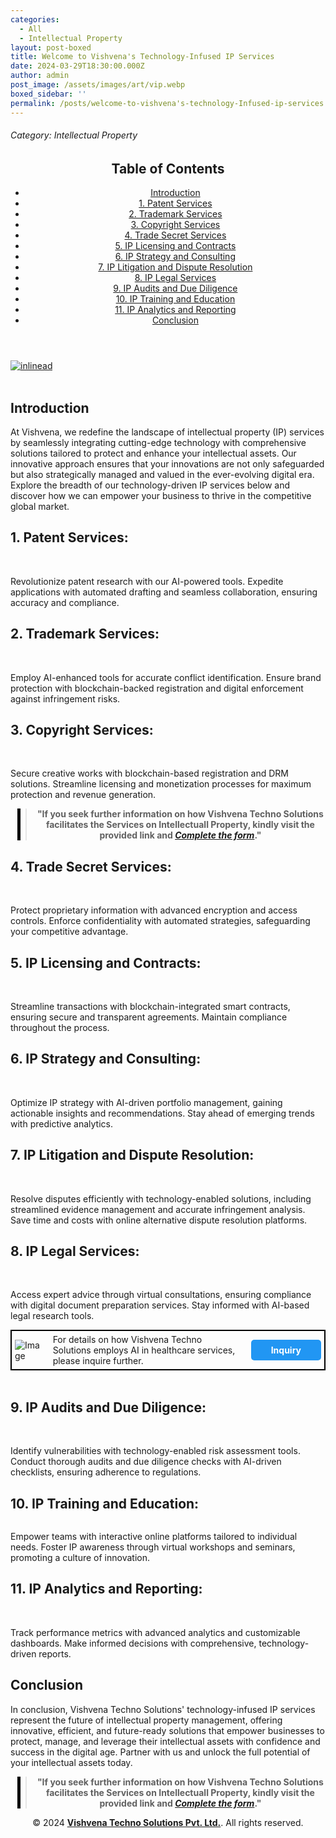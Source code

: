 ```yaml
---
categories:
  - All
  - Intellectual Property
layout: post-boxed
title: Welcome to Vishvena's Technology-Infused IP Services
date: 2024-03-29T18:30:00.000Z
author: admin
post_image: /assets/images/art/vip.webp
boxed_sidebar: ''
permalink: /posts/welcome-to-vishvena's-technology-Infused-ip-services
---
```


###### Category: Intellectual Property

<html lang="en">
<head>
    <meta charset="UTF-8">
    <meta name="viewport" content="width=device-width, initial-scale=1.0">
    <title><h1>Welcome to Vishvena's Technology-Infused IP Services</h1></title>
    <meta name="description" content="Discover Vishvena's cutting-edge IP services integrating technology for comprehensive protection, management, and valuation of intellectual assets in the digital era.">
</head>
<body>
   <header>
	<h2>Table of Contents</h2>
       <nav>
			<ul>
				<li><a href="#introduction">Introduction</a></li>
				<li><a href="#1">1. Patent Services</a></li>
				<li><a href="#2">2. Trademark Services</a></li>
				<li><a href="#3">3. Copyright Services</a></li>
				<li><a href="#4">4. Trade Secret Services</a></li>	
				<li><a href="#5">5. IP Licensing and Contracts</a></li>	
				<li><a href="#6">6. IP Strategy and Consulting</a></li>
				<li><a href="#7">7. IP Litigation and Dispute Resolution</a></li>
				<li><a href="#8">8. IP Legal Services</a></li>
				<li><a href="#9">9. IP Audits and Due Diligence</a></li>
				<li><a href="#10">10. IP Training and Education</a></li>
				<li><a href="#11">11. IP Analytics and Reporting</a></li>
				<li><a href="#conclusion">Conclusion</a></li>
		</ul>
	</nav>
</header>

<a href="/contact">
  <img src="/assets/images/art/inlinead2.webp" alt="inlinead" style="max-width:100%; height:auto;">
</a>
<br><br>

<article>
    <section id="introduction">
        <h2>Introduction</h2>
        <p>At Vishvena, we redefine the landscape of intellectual property (IP) services by seamlessly integrating cutting-edge technology with comprehensive solutions tailored to protect and enhance your intellectual assets. Our innovative approach ensures that your innovations are not only safeguarded but also strategically managed and valued in the ever-evolving digital era. Explore the breadth of our technology-driven IP services below and discover how we can empower your business to thrive in the competitive global market.</p>

</section>

<section id="1">
	<h2>1. Patent Services:</h2>

<img src="/assets/images/art/vip1.webp" alt="" style="max-width:100%; height:auto;"><br><br>

<p>Revolutionize patent research with our AI-powered tools. Expedite applications with automated drafting and seamless collaboration, ensuring accuracy and compliance.</p>

</section>

<section id="2">
	<h2>2. Trademark Services:</h2>

<img src="/assets/images/art/vip2.webp" alt="" style="max-width:100%; height:auto;"><br><br>

<p>Employ AI-enhanced tools for accurate conflict identification. Ensure brand protection with blockchain-backed registration and digital enforcement against infringement risks.</p>

</section>

<section id="3">
	<h2>3. Copyright Services:</h2>

<img src="/assets/images/art/vip3.webp" alt="" style="max-width:100%; height:auto;"><br><br>

<p>Secure creative works with blockchain-based registration and DRM solutions. Streamline licensing and monetization processes for maximum protection and revenue generation.</p>

</section>

<center><blockquote style="position:relative;">
<p><b style="font-size:1em;">"If you seek further information on how Vishvena Techno Solutions facilitates the Services on Intellectuall Property, kindly visit the provided link and <a href="/contact"><i>Complete the form</i></a>."</b></p>
<div style="position:absolute; top:0; bottom:0; left:-15px; border-left:5px solid black;"></div>
</blockquote></center>

<section id="4">
	<h2>4. Trade Secret Services:</h2>

<img src="/assets/images/art/vip4.webp" alt="" style="max-width:100%; height:auto;"><br><br>

<p>Protect proprietary information with advanced encryption and access controls. Enforce confidentiality with automated strategies, safeguarding your competitive advantage.</p>

</section>

<section id="5">
	<h2>5. IP Licensing and Contracts:</h2>

<img src="/assets/images/art/vip5.webp" alt="" style="max-width:100%; height:auto;"><br><br>

<p>Streamline transactions with blockchain-integrated smart contracts, ensuring secure and transparent agreements. Maintain compliance throughout the process.</p>

</section>

<section id="6">
	<h2>6. IP Strategy and Consulting:</h2>

<img src="/assets/images/art/vip6.webp" alt="" style="max-width:100%; height:auto;"><br><br>

<p>Optimize IP strategy with AI-driven portfolio management, gaining actionable insights and recommendations. Stay ahead of emerging trends with predictive analytics.</p>

</section>

<section id="7">
	<h2>7. IP Litigation and Dispute Resolution:</h2>

<img src="/assets/images/art/vip7.webp" alt="" style="max-width:100%; height:auto;"><br><br>

<p>Resolve disputes efficiently with technology-enabled solutions, including streamlined evidence management and accurate infringement analysis. Save time and costs with online alternative dispute resolution platforms.</p>

</section>

<section id="8">
	<h2>8. IP Legal Services:</h2>

<img src="/assets/images/art/vip8.webp" alt="" style="max-width:100%; height:auto;"><br><br>

<p>Access expert advice through virtual consultations, ensuring compliance with digital document preparation services. Stay informed with AI-based legal research tools.</p>

</section>

<div style="display: flex; align-items: center; border: 2px solid #000; padding: 5px;">
    <img src="/assets/images/art/testad.jpg" alt="Image" style="max-width: 100px; height: auto;">
    <p style="margin: 0 20px;">For details on how Vishvena Techno Solutions employs AI in healthcare services, please inquire further.</p>
    <a href="/contact" style="background-color: #2196F3; color: white; padding: 8px 32px; text-decoration: none; border-radius: 5px; font-weight: bold;">Inquiry</a>
</div>
<br>

<section id="9">
	<h2>9. IP Audits and Due Diligence:</h2>

<img src="/assets/images/art/vip9.webp" alt="" style="max-width:100%; height:auto;"><br><br>

<p>Identify vulnerabilities with technology-enabled risk assessment tools. Conduct thorough audits and due diligence checks with AI-driven checklists, ensuring adherence to regulations.</p>

</section>

<section id="10">
	<h2>10. IP Training and Education:</h2>

<img src="/assets/images/art/vip10.webp" alt="" style="max-width:100%; height:auto;"><br>

<p>Empower teams with interactive online platforms tailored to individual needs. Foster IP awareness through virtual workshops and seminars, promoting a culture of innovation.</p>

</section>

<section id="11">
	<h2>11. IP Analytics and Reporting:</h2>

<img src="/assets/images/art/vip11.webp" alt="" style="max-width:100%; height:auto;"><br><br>

<p>Track performance metrics with advanced analytics and customizable dashboards. Make informed decisions with comprehensive, technology-driven reports.</p>

</section>

<section id="#conclusion">
<h2>Conclusion</h2>

<p>In conclusion, Vishvena Techno Solutions' technology-infused IP services represent the future of intellectual property management, offering innovative, efficient, and future-ready solutions that empower businesses to protect, manage, and leverage their intellectual assets with confidence and success in the digital age. Partner with us and unlock the full potential of your intellectual assets today.</p>

</section>

</article>

<center><blockquote style="position:relative;">
<p><b style="font-size:1em;">"If you seek further information on how Vishvena Techno Solutions facilitates the Services on Intellectuall Property, kindly visit the provided link and <a href="/contact"><i>Complete the form</i></a>."</b></p>
<div style="position:absolute; top:0; bottom:0; left:-15px; border-left:5px solid black;"></div>
</blockquote></center>

<footer>
<center><p>&copy; 2024 <a href="https://vishvena.com"><b>Vishvena Techno Solutions Pvt. Ltd.</b></a>. All rights reserved.</p></center>

</footer>
</body>
</html>
